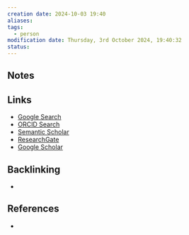 ```yaml
---
creation date: 2024-10-03 19:40
aliases: 
tags:
  - person
modification date: Thursday, 3rd October 2024, 19:40:32
status:
---
```


## Notes

## Links

- [Google Search](https://www.google.com/search?q=João+Frazão)
- [ORCID Search](https://orcid.org/orcid-search/search?searchQuery=Jo%C3%A3o%20Fraz%C3%A3o)
- [Semantic Scholar](https://www.semanticscholar.org/search?q=Jo%C3%A3o%20Fraz%C3%A3o&sort=relevance)
- [ResearchGate](https://www.researchgate.net/search?q=Jo%C3%A3o%20Fraz%C3%A3o)
- [Google Scholar](https://scholar.google.com/scholar?q=João+Frazão)

## Backlinking

+

## References

+
